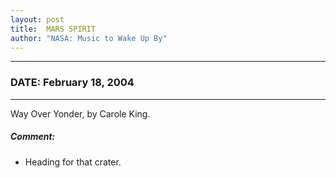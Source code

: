 ```yaml
---
layout: post
title:  MARS SPIRIT
author: "NASA: Music to Wake Up By"
---
```


----
### DATE: February 18, 2004
----
Way Over Yonder, by Carole King.

##### Comment:
* Heading for that crater.
